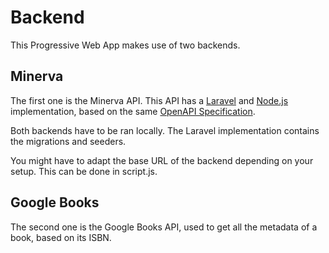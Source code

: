 # Backend

This Progressive Web App makes use of two backends.

## Minerva

The first one is the Minerva API. This API has a [Laravel](https://git.ti.howest.be/TI/2021-2022/s4/web-and-mobile-technology/projects/remi-defoor/04-laravel) and [Node.js](https://git.ti.howest.be/TI/2021-2022/s4/web-and-mobile-technology/projects/remi-defoor/03-nodejs) implementation, based on the same [OpenAPI Specification](https://git.ti.howest.be/TI/2021-2022/s4/web-and-mobile-technology/projects/remi-defoor/99-documentation/-/blob/main/api_spec.yaml).

Both backends have to be ran locally. The Laravel implementation contains the migrations and seeders.

You might have to adapt the base URL of the backend depending on your setup. This can be done in script.js.

## Google Books

The second one is the Google Books API, used to get all the metadata of a book, based on its ISBN.